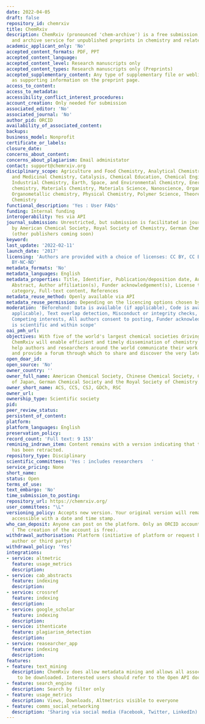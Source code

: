 ```yaml
---
date: 2022-04-05
draft: false
repository_id: chemrxiv
title: ChemRxiv
description: ChemRxiv (pronounced 'chem-archive') is a free submission, distribution
  and archive service for unpublished preprints in chemistry and related areas.
academic_applicant_only: 'No'
accepted_content_formats: PDF, PPT
accepted_content_language:
accepted_content_level: Research manuscripts only
accepted_content_types: Research manuscripts only (Preprints)
accepted_supplementary_content: Any type of supplementary file or weblink can be associated
  as supporting information on the preprint page.
access_to_content:
access_to_metadata:
accessibility_conflict_interest_procedures:
account_creation: Only needed for submission
associated_editor: 'No'
associated_journal: 'No'
author_pid: ORCID
availability_of_associated_content:
backups:
business_model: Nonprofit
certificate_or_labels:
closure_date:
concerns_about_content:
concerns_about_plagiarism: Email administator
contact: support@chemrxiv.org
disciplinary_scope: Agriculture and Food Chemistry, Analytical Chemistry, Biological
  and Medicinal Chemistry, Catalysis, Chemical Education, Chemical Engineering and
  Industrial Chemistry, Earth, Space, and Environmental Chemistry, Energy, Inorganic
  chemistry, Materials Chemistry, Materials Science, Nanoscience, Organic chemistry,
  Organometallic chemistry, Physical Chemistry, Polymer Science, Theoretical and Computational
  Chemistry
functional_description: 'Yes : User FAQs'
funding: Internal funding
interoperability: Yes via API
journal_submission: Unrestricted, but submission is facilitated in journals owned
  by American Chemical Society, Royal Society of Chemistry, German Chemical Society
  (other publishers coming soon)
keyword:
last_update: '2022-02-11'
launch_date: '2017'
licensing: 'Authors are provided with a choice of licenses: CC BY, CC BY-NC, and CC
  BY-NC-ND'
metadata_formats: 'No'
metadata_languages: English
metadata_properties: Title, Identifier, Publication/deposition date, Author name(s),
  Abstract, Author affiliation(s), Funder acknowledgement(s), License type(s), Subject
  category, Full-text content, References
metadata_reuse_method: Openly available via API
metadata_reuse_permission: Depending on the licencing options chosen by the author
moderation: 'Beforehand: Data is available (if applicable), Code is available (if
  applicable), Text overlap detection, Misconduct or integrity checks, Ethical compliance,
  Competing interests, All authors consent to posting, Funder acknowledgement, Content
  is scientific and within scope'
oai_pmh_url:
objectives: With five of the world's largest chemical societies driving its development,
  ChemRxiv will enable efficient and timely dissemination of chemistry knowledge,
  help authors and researchers around the world communicate their work across disciplines,
  and provide a forum through which to share and discover the very latest findings.
open_doar_id:
open_source: 'No'
owner_country: ''
owner_full_name: American Chemical Society, Chinese Chemical Society, Chemical Society
  of Japan, German Chemical Society and the Royal Society of Chemistry.
owner_short_name: ACS, CCS, CSJ, GDCh, RSC
owner_url:
ownership_type: Scientific society
pid:
peer_review_status:
persistent_of_content:
platform:
platform_languages: English
preservation_policy:
record_count: 'Full text: 9 153'
remining_indrawn_item: Content remains with a version indicating that the content
  has been retracted.
repository_type: Disciplinary
scientific_committees: 'Yes : includes researchers   '
service_pricing: None
short_name:
status: Open
terms_of_use:
text_embargo: 'No'
time_submission_to_posting:
repository_url: https://chemrxiv.org/
user_committees: "\L"
versioning_policy: Accepts new version. Your original version will remain publicly
  accessible with a date and time stamp.
who_can_deposit: Anyone can post on the platform. Only an ORCID account is required
  ( The creation of the account is free).
withdrawal_authorisation: Platform (initiative of platform or request by submitting
  author or third party)
withdrawal_policy: 'Yes'
integrations:
- service: altmetric
  feature: usage_metrics
  description:
- service: cab_abstracts
  feature: indexing
  description:
- service: crossref
  feature: indexing
  description:
- service: google_scholar
  feature: indexing
  description:
- service: ithenticate
  feature: plagiarism_detection
  description:
- service: reasearcher_app
  feature: indexing
  description:
features:
- feature: text_mining
  description: ChemRxiv does allow metadata mining and allows all associated files
    to be downloaded. Interested users should refer to the Open API documentation.
- feature: search_engine
  description: Search by filter only
- feature: usage_metrics
  description: Views, Downloads, Altmetrics visible to everyone
- feature: comms_social_networking
  description: 'Sharing via social media (Facebook, Twitter, LinkedIn)      https://twitter.com/chemrxiv'
---
```



